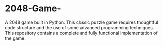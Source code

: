 # 2048-Game-
A 2048 game built in Python. This classic puzzle game requires thoughtful code structure and the use of some advanced programming techniques. This repository contains a complete and fully functional implementation of the game.
